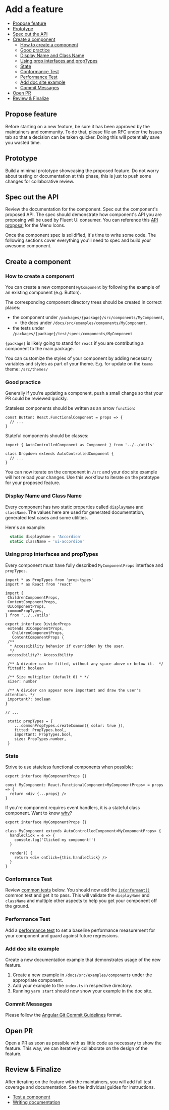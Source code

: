 # Add a feature

<!-- START doctoc generated TOC please keep comment here to allow auto update -->
<!-- DON'T EDIT THIS SECTION, INSTEAD RE-RUN doctoc TO UPDATE -->

- [Propose feature](#propose-feature)
- [Prototype](#prototype)
- [Spec out the API](#spec-out-the-api)
- [Create a component](#create-a-component)
  - [How to create a component](#how-to-create-a-component)
  - [Good practice](#good-practice)
  - [Display Name and Class Name](#display-name-and-class-name)
  - [Using prop interfaces and propTypes](#using-prop-interfaces-and-proptypes)
  - [State](#state)
  - [Conformance Test](#conformance-test)
  - [Performance Test](#performance-test)
  - [Add doc site example](#add-doc-site-example)
  - [Commit Messages](#commit-messages)
- [Open PR](#open-pr)
- [Review & Finalize](#review--finalize)

<!-- END doctoc generated TOC please keep comment here to allow auto update -->

## Propose feature

Before starting on a new feature, be sure it has been approved by the maintainers and community. To do that, please file an RFC under the [Issues][1] tab so that a decision can be taken quicker. Doing this will potentially save you wasted time.

## Prototype

Build a minimal prototype showcasing the proposed feature. Do not worry about testing or documentation at this phase, this is just to push some changes for collaborative review.

## Spec out the API

Review the documentation for the component. Spec out the component's proposed API. The spec should demonstrate how component's API you are proposing will be used by Fluent UI consumer. You can reference this [API proposal][2] for the Menu Icons.

Once the component spec is solidified, it's time to write some code. The following sections cover everything you'll need to spec and build your awesome component.

## Create a component

### How to create a component

You can create a new component `MyComponent` by following the example of an existing component (e.g. Button).

The corresponding component directory trees should be created in correct places:

- the component under `/packages/{package}/src/components/MyComponent`,
  - the docs under `/docs/src/examples/components/MyComponent`,
- the tests under `/packages/{package}/test/specs/components/MyComponent`

`{package}` is likely going to stand for `react` if you are contributing a component to the main package.

You can customize the styles of your component by adding necessary variables and styles as part of your theme.
E.g. for update on the `teams` theme: `/src/themes/`

### Good practice

Generally if you're updating a component, push a small change so that your PR could be reviewed quickly.

Stateless components should be written as an arrow `function`:

```tsx
const Button: React.FunctionalComponent = props => {
  // ...
}
```

Stateful components should be classes:

```tsx
import { AutoControlledComponent as Component } from '../../utils'

class Dropdown extends AutoControlledComponent {
  // ...
}
```

You can now iterate on the component in `/src` and your doc site example will hot reload your changes. Use this workflow to iterate on the prototype for your proposed feature.

### Display Name and Class Name

Every component has two static properties called `displayName` and `className`. The values here are used for generated documentation, generated test cases and some utilities.

Here's an example:

```ts
  static displayName = 'Accordion'
  static className = 'ui-accordion'
```

### Using prop interfaces and propTypes

Every component must have fully described `MyComponentProps` interface and `propTypes`.

```tsx
import * as PropTypes from 'prop-types'
import * as React from 'react'

import {
 ChildrenComponentProps,
 ContentComponentProps,
 UIComponentProps,
 commonPropTypes,
} from '../../utils'

export interface DividerProps
 extends UIComponentProps,
   ChildrenComponentProps,
   ContentComponentProps {
 /**
  * Accessibility behavior if overridden by the user.
  */
 accessibility?: Accessibility

 /** A divider can be fitted, without any space above or below it.  */
 fitted?: boolean

 /** Size multiplier (default 0) * */
 size?: number

 /** A divider can appear more important and draw the user's attention. */
 important?: boolean
}

// ...

 static propTypes = {
    ...commonPropTypes.createCommon({ color: true }),
    fitted: PropTypes.bool,
    important: PropTypes.bool,
    size: PropTypes.number,
 }
```

### State

Strive to use stateless functional components when possible:

```tsx
export interface MyComponentProps {}

const MyComponent: React.FunctionalComponent<MyComponentProps> = props => {
  return <div {...props} />
}
```

If you're component requires event handlers, it is a stateful class component. Want to know [why][8]?

```tsx
export interface MyComponentProps {}

class MyComponent extends AutoControlledComponent<MyComponentProps> {
  handleClick = e => {
    console.log('Clicked my component!')
  }

  render() {
    return <div onClick={this.handleClick} />
  }
}
```

### Conformance Test

Review [common tests](test-a-feature.md#common-tests) below. You should now add the [`isConformant()`](test-a-feature.md#isconformant-required) common test and get it to pass. This will validate the `displayName` and `className` and multiple other aspects to help you get your component off the ground.

### Performance Test

Add a [performance test](test-a-feature.md#performance-tests) to set a baseline performance measurement for your component and guard against future regressions.

### Add doc site example

Create a new documentation example that demonstrates usage of the new feature.

1. Create a new example in `/docs/src/examples/components` under the appropriate component.
1. Add your example to the `index.ts` in respective directory.
1. Running `yarn start` should now show your example in the doc site.

### Commit Messages

Please follow the [Angular Git Commit Guidelines][6] format.

## Open PR

Open a PR as soon as possible with as little code as necessary to show the feature. This way, we can iteratively collaborate on the design of the feature.

## Review & Finalize

After iterating on the feature with the maintainers, you will add full test coverage and documentation. See the individual guides for instructions.

- [Test a component](test-a-feature.md)
- [Writing documentation](document-a-feature.md)

[1]: https://github.com/microsoft/fluent-ui-react/issues
[2]: https://github.com/microsoft/fluent-ui-react/pull/73
[3]: https://github.com/microsoft/fluent-ui-react/blob/master/packages/react/src/utils/AutoControlledComponent.tsx
[4]: https://facebook.github.io/react/docs/forms.html#controlled-components
[5]: https://facebook.github.io/react/docs/forms.html#uncontrolled-components
[6]: https://github.com/angular/angular/blob/master/CONTRIBUTING.md#commit
[7]: https://microsoft.github.io/fluent-ui-react/glossary
[8]: https://github.com/Semantic-Org/Semantic-UI-React/issues/607
